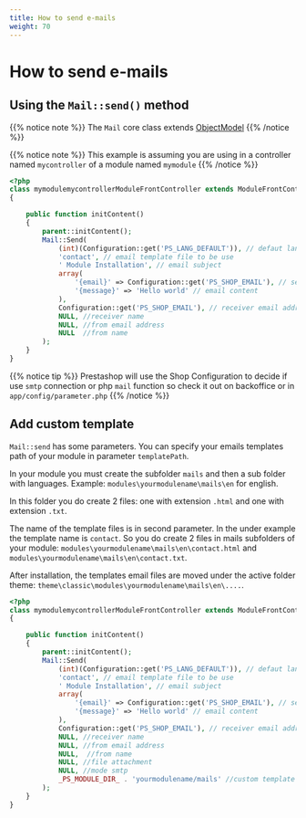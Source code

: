 ```yaml
---
title: How to send e-mails
weight: 70
---
```


# How to send e-mails

## Using the `Mail::send()` method

{{% notice note %}}
The `Mail` core class extends [ObjectModel](/1.7/development/database/objectmodel)
{{% /notice %}}

{{% notice note %}}
This example is assuming you are using in a controller named `mycontroller` of a module named `mymodule`
{{% /notice %}}

```php
<?php
class mymodulemycontrollerModuleFrontController extends ModuleFrontController
{

    public function initContent()
    {
        parent::initContent();
        Mail::Send(
            (int)(Configuration::get('PS_LANG_DEFAULT')), // defaut language id
            'contact', // email template file to be use
            ' Module Installation', // email subject
            array(
                '{email}' => Configuration::get('PS_SHOP_EMAIL'), // sender email address
                '{message}' => 'Hello world' // email content
            ),
            Configuration::get('PS_SHOP_EMAIL'), // receiver email address
            NULL, //receiver name
            NULL, //from email address
            NULL  //from name
        );
    }
}
```

{{% notice tip %}}
Prestashop will use the Shop Configuration to decide if use `smtp` connection or php `mail` function so check it out on backoffice or in `app/config/parameter.php`
{{% /notice %}}

## Add custom template

`Mail::send` has some parameters. You can specify your emails templates path of your module in parameter `templatePath`.

In your module you must create the subfolder `mails` and then a sub folder with languages. Example: `modules\yourmodulename\mails\en` for english.

In this folder you do create 2 files: one with extension `.html` and one with extension `.txt`.

The name of the template files is in second parameter. In the under example the template name is `contact`. So you do create 2 files in mails subfolders of your module: `modules\yourmodulename\mails\en\contact.html` and `modules\yourmodulename\mails\en\contact.txt`.

After installation, the templates email files are moved under the active folder theme: `theme\classic\modules\yourmodulename\mails\en\....`.

```php
<?php
class mymodulemycontrollerModuleFrontController extends ModuleFrontController
{

    public function initContent()
    {
        parent::initContent();
        Mail::Send(
            (int)(Configuration::get('PS_LANG_DEFAULT')), // defaut language id
            'contact', // email template file to be use
            ' Module Installation', // email subject
            array(
                '{email}' => Configuration::get('PS_SHOP_EMAIL'), // sender email address
                '{message}' => 'Hello world' // email content
            ),
            Configuration::get('PS_SHOP_EMAIL'), // receiver email address
            NULL, //receiver name
            NULL, //from email address
            NULL,  //from name
            NULL, //file attachment
            NULL, //mode smtp
            _PS_MODULE_DIR_ . 'yourmodulename/mails' //custom template path
        );
    }
}
```
